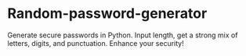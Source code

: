 # Random-password-generator
Generate secure passwords in Python. Input length, get a strong mix of letters, digits, and punctuation. Enhance your security!
